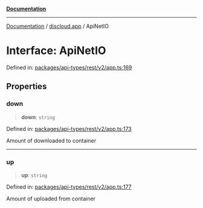 [**Documentation**](../../README.md)

***

[Documentation](../../packages.md) / [discloud.app](../README.md) / ApiNetIO

# Interface: ApiNetIO

Defined in: [packages/api-types/rest/v2/app.ts:169](https://github.com/discloud/discloud.app/blob/e06d08869d94db25520cbe5fdcc3cdbc242fb0cb/packages/api-types/rest/v2/app.ts#L169)

## Properties

### down

> **down**: `string`

Defined in: [packages/api-types/rest/v2/app.ts:173](https://github.com/discloud/discloud.app/blob/e06d08869d94db25520cbe5fdcc3cdbc242fb0cb/packages/api-types/rest/v2/app.ts#L173)

Amount of downloaded to container

***

### up

> **up**: `string`

Defined in: [packages/api-types/rest/v2/app.ts:177](https://github.com/discloud/discloud.app/blob/e06d08869d94db25520cbe5fdcc3cdbc242fb0cb/packages/api-types/rest/v2/app.ts#L177)

Amount of uploaded from container
